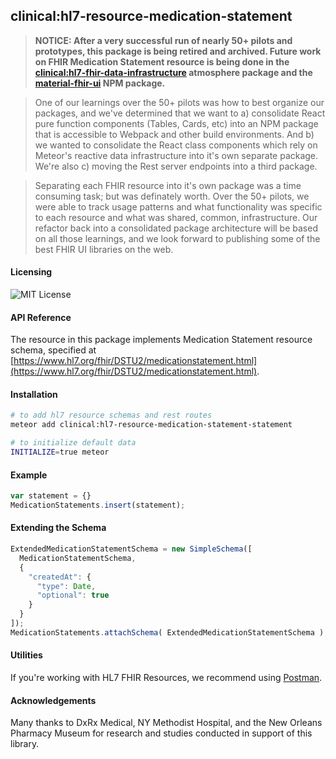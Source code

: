 ## clinical:hl7-resource-medication-statement

> **NOTICE:  After a very successful run of nearly 50+ pilots and prototypes, this package is being retired and archived.  Future work on FHIR Medication Statement resource is being done in the [clinical:hl7-fhir-data-infrastructure](https://github.com/clinical-meteor/hl7-fhir-data-infrastructure) atmosphere package and the [material-fhir-ui](https://github.com/clinical-meteor/material-fhir-ui) NPM package.**    

> One of our learnings over the 50+ pilots was how to best organize our packages, and we've determined that we want to a) consolidate React pure function components (Tables, Cards, etc) into an NPM package that is accessible to Webpack and other build environments.  And b) we wanted to consolidate the React class components which rely on Meteor's reactive data infrastructure into it's own separate package.  We're also c) moving the Rest server endpoints into a third package.   

> Separating each FHIR resource into it's own package was a time consuming task; but was definately worth.  Over the 50+ pilots, we were able to track usage patterns and what functionality was specific to each resource and what was shared, common, infrastructure.  Our refactor back into a consolidated package architecture will be based on all those learnings, and we look forward to publishing some of the best FHIR UI libraries on the web.  

#### Licensing  
![MIT License](https://img.shields.io/badge/license-MIT-blue.svg)

#### API Reference  
The resource in this package implements Medication Statement resource schema, specified at [https://www.hl7.org/fhir/DSTU2/medicationstatement.html](https://www.hl7.org/fhir/DSTU2/medicationstatement.html). 

#### Installation  

````bash
# to add hl7 resource schemas and rest routes
meteor add clinical:hl7-resource-medication-statement-statement

# to initialize default data
INITIALIZE=true meteor
````


#### Example   

```js
var statement = {}
MedicationStatements.insert(statement);
```


#### Extending the Schema

```js
ExtendedMedicationStatementSchema = new SimpleSchema([
  MedicationStatementSchema,
  {
    "createdAt": {
      "type": Date,
      "optional": true
    }
  }
]);
MedicationStatements.attachSchema( ExtendedMedicationStatementSchema );
```


#### Utilities  

If you're working with HL7 FHIR Resources, we recommend using [Postman](https://chrome.google.com/webstore/detail/postman/fhbjgbiflinjbdggehcddcbncdddomop?hl=en).



#### Acknowledgements     

Many thanks to DxRx Medical, NY Methodist Hospital, and the New Orleans Pharmacy Museum for research and studies conducted in support of this library.  
